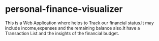 # personal-finance-visualizer
This is a Web Application where helps to Track our financial status.It may include income,expenses and the remaining balance also.It have a Transaction List and the insights of the financial budget.

